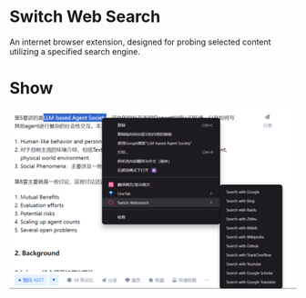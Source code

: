 # Switch Web Search

An internet browser extension, designed for probing selected content utilizing a specified search engine.


# Show

![show](/images/show.png)